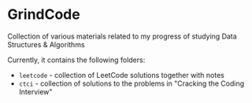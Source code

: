 # GrindCode
Collection of various materials related to my progress of studying Data Structures & Algorithms

Currently, it contains the following folders:
- `leetcode` - collection of LeetCode solutions together with notes
- `ctci` - collection of solutions to the problems in "Cracking the Coding Interview" 
